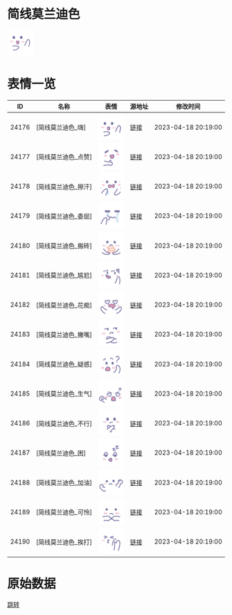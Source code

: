 # 简线莫兰迪色

<img src="./cover.png" height="60" alt="cover" />

# 表情一览

|ID|名称|表情|源地址|修改时间|
|----|----|----|----|----|
|24176|[简线莫兰迪色_嗨]|<img src="./pic/024176_%5B简线莫兰迪色_嗨%5D.png" height="60" alt="嗨"/>|[链接](https://i0.hdslb.com/bfs/garb/05944ce0a88fe00a2e9fcf8306ab62a98cbbcf46.png)|2023-04-18 20:19:00|
|24177|[简线莫兰迪色_点赞]|<img src="./pic/024177_%5B简线莫兰迪色_点赞%5D.png" height="60" alt="点赞"/>|[链接](https://i0.hdslb.com/bfs/garb/d0f56a3274ab5bc6bd63e0f159de63e96e144573.png)|2023-04-18 20:19:00|
|24178|[简线莫兰迪色_擦汗]|<img src="./pic/024178_%5B简线莫兰迪色_擦汗%5D.png" height="60" alt="擦汗"/>|[链接](https://i0.hdslb.com/bfs/garb/7e7ad05131dbc706dbd0c9bed72acc6b49c1c360.png)|2023-04-18 20:19:00|
|24179|[简线莫兰迪色_委屈]|<img src="./pic/024179_%5B简线莫兰迪色_委屈%5D.png" height="60" alt="委屈"/>|[链接](https://i0.hdslb.com/bfs/garb/c7933dacec051e507c4c37b205011f09767a7e3d.png)|2023-04-18 20:19:00|
|24180|[简线莫兰迪色_搬砖]|<img src="./pic/024180_%5B简线莫兰迪色_搬砖%5D.png" height="60" alt="搬砖"/>|[链接](https://i0.hdslb.com/bfs/garb/2d5612124e4190d549d1e888c8ea88cb252e4ed6.png)|2023-04-18 20:19:00|
|24181|[简线莫兰迪色_尴尬]|<img src="./pic/024181_%5B简线莫兰迪色_尴尬%5D.png" height="60" alt="尴尬"/>|[链接](https://i0.hdslb.com/bfs/garb/ec958af6bb67073b83da7fb03f996cddf2f3eca9.png)|2023-04-18 20:19:00|
|24182|[简线莫兰迪色_花痴]|<img src="./pic/024182_%5B简线莫兰迪色_花痴%5D.png" height="60" alt="花痴"/>|[链接](https://i0.hdslb.com/bfs/garb/01797601eceba3cf27a2af04a8ecceb46ccc05c1.png)|2023-04-18 20:19:00|
|24183|[简线莫兰迪色_撇嘴]|<img src="./pic/024183_%5B简线莫兰迪色_撇嘴%5D.png" height="60" alt="撇嘴"/>|[链接](https://i0.hdslb.com/bfs/garb/0e7b6b5f934c79f4718d0c7fb5181fd50e9add03.png)|2023-04-18 20:19:00|
|24184|[简线莫兰迪色_疑惑]|<img src="./pic/024184_%5B简线莫兰迪色_疑惑%5D.png" height="60" alt="疑惑"/>|[链接](https://i0.hdslb.com/bfs/garb/4ffe64aacf8c684430a3fb732546ce7bed409fad.png)|2023-04-18 20:19:00|
|24185|[简线莫兰迪色_生气]|<img src="./pic/024185_%5B简线莫兰迪色_生气%5D.png" height="60" alt="生气"/>|[链接](https://i0.hdslb.com/bfs/garb/c043e775aa3af9061af2c84db7c670ed3df3468a.png)|2023-04-18 20:19:00|
|24186|[简线莫兰迪色_不行]|<img src="./pic/024186_%5B简线莫兰迪色_不行%5D.png" height="60" alt="不行"/>|[链接](https://i0.hdslb.com/bfs/garb/19b7e902cc84130e77d5dab0d3bc090d2ddcd576.png)|2023-04-18 20:19:00|
|24187|[简线莫兰迪色_困]|<img src="./pic/024187_%5B简线莫兰迪色_困%5D.png" height="60" alt="困"/>|[链接](https://i0.hdslb.com/bfs/garb/5d8ddc73f17db52aac62b8655370c57ea379df83.png)|2023-04-18 20:19:00|
|24188|[简线莫兰迪色_加油]|<img src="./pic/024188_%5B简线莫兰迪色_加油%5D.png" height="60" alt="加油"/>|[链接](https://i0.hdslb.com/bfs/garb/bb7efabc4a32a2ae5b62e64a9ae57a79545f1b2a.png)|2023-04-18 20:19:00|
|24189|[简线莫兰迪色_可怜]|<img src="./pic/024189_%5B简线莫兰迪色_可怜%5D.png" height="60" alt="可怜"/>|[链接](https://i0.hdslb.com/bfs/garb/87b4c6dd0987f145b2e201dc87f833e68f6a84cf.png)|2023-04-18 20:19:00|
|24190|[简线莫兰迪色_挨打]|<img src="./pic/024190_%5B简线莫兰迪色_挨打%5D.png" height="60" alt="挨打"/>|[链接](https://i0.hdslb.com/bfs/garb/7d2dd6c0d14c6fd438691cf19e22fcafe7f48173.png)|2023-04-18 20:19:00|

# 原始数据

[跳转](./raw.json)

